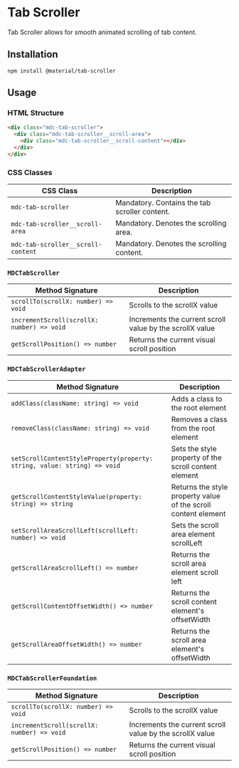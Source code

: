 <!--docs:
title: "Tab Scroller"
layout: detail
section: components
excerpt: "Tab Scroller allows for smoothing animated scrolling of tab content"
iconId: tab
path: /catalog/tab-scroller/
-->

# Tab Scroller

<!--<div class="article__asset">
  <a class="article__asset-link"
     href="https://material-components-web.appspot.com/tab-scroller.html">
    <img src="{{ site.rootpath }}/images/mdc_web_screenshots/tab-scroller.png" width="363" alt="Tab scroller screenshot">
  </a>
</div>-->

Tab Scroller allows for smooth animated scrolling of tab content.

## Installation
```
npm install @material/tab-scroller
```

## Usage

### HTML Structure

```html
<div class="mdc-tab-scroller">
  <div class="mdc-tab-scroller__scroll-area">
    <div class="mdc-tab-scroller__scroll-content"></div>
  </div>
</div>
```

### CSS Classes

CSS Class | Description
--- | ---
`mdc-tab-scroller` | Mandatory. Contains the tab scroller content.
`mdc-tab-scroller__scroll-area` | Mandatory. Denotes the scrolling area.
`mdc-tab-scroller__scroll-content` | Mandatory. Denotes the scrolling content.

### `MDCTabScroller`

Method Signature | Description
--- | ---
`scrollTo(scrollX: number) => void` | Scrolls to the scrollX value
`incrementScroll(scrollX: number) => void` | Increments the current scroll value by the scrollX value
`getScrollPosition() => number` | Returns the current visual scroll position

### `MDCTabScrollerAdapter`

Method Signature | Description
--- | ---
`addClass(className: string) => void` | Adds a class to the root element
`removeClass(className: string) => void` | Removes a class from the root element
`setScrollContentStyleProperty(property: string, value: string) => void` | Sets the style property of the scroll content element
`getScrollContentStyleValue(property: string) => string` | Returns the style property value of the scroll content element
`setScrollAreaScrollLeft(scrollLeft: number) => void` | Sets the scroll area element scrollLeft
`getScrollAreaScrollLeft() => number` | Returns the scroll area element scroll left
`getScrollContentOffsetWidth() => number` | Returns the scroll content element's offsetWidth
`getScrollAreaOffsetWidth() => number` | Returns the scroll area element's offsetWidth

### `MDCTabScrollerFoundation`

Method Signature | Description
--- | ---
`scrollTo(scrollX: number) => void` | Scrolls to the scrollX value
`incrementScroll(scrollX: number) => void` | Increments the current scroll value by the scrollX value
`getScrollPosition() => number` | Returns the current visual scroll position
